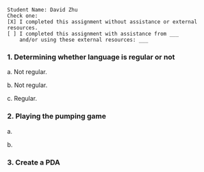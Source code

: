```
Student Name: David Zhu
Check one:
[X] I completed this assignment without assistance or external resources.
[ ] I completed this assignment with assistance from ___
    and/or using these external resources: ___
```
### 1. Determining whether language is regular or not

a. Not regular.

b. Not regular.

c. Regular.

### 2. Playing the pumping game

a.

b.

### 3. Create a PDA
